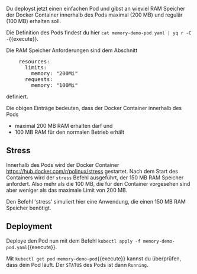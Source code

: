 Du deployst jetzt einen einfachen Pod und gibst an wieviel RAM Speicher
der Docker Container innerhalb des Pods maximal (200 MB) und regulär (100 MB) erhalten soll.

Die Definition des Pods findest du hier `cat memory-demo-pod.yaml | yq r -C -`{{execute}}.

Die RAM Speicher Anforderungen sind dem Abschnitt
<pre>
	resources:
      limits:
        memory: "200Mi"
      requests:
        memory: "100Mi"
</pre>
definiert.

Die obigen Einträge bedeuten, dass der Docker Container innerhalb des Pods
- maximal 200 MB RAM erhalten darf und
- 100 MB RAM für den normalen Betrieb erhält

## Stress

Innerhalb des Pods wird der Docker Container https://hub.docker.com/r/polinux/stress 
gestartet. Nach dem Start des Containers wird der `stress` Befehl ausgeführt, 
der 150 MB RAM Speicher anfordert. Also mehr als die 100 MB, die für den Container vorgesehen sind 
aber weniger als das maximale Limit von 200 MB.

Den Befehl 'stress' simuliert hier eine Anwendung, die einen 150 MB RAM Speicher benötigt. 

## Deployment

Deploye den Pod nun mit dem Befehl `kubectl apply -f memory-demo-pod.yaml`{{execute}}.

Mit `kubectl get pod memory-demo-pod`{{execute}} kannst du überprüfen, dass dein Pod
läuft. Der `STATUS` des Pods ist dann `Running`.